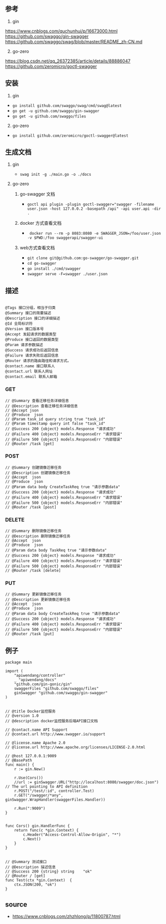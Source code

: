 ## 参考

1. gin

<https://www.cnblogs.com/quchunhui/p/16673000.html>
<https://github.com/swaggo/gin-swagger>
<https://github.com/swaggo/swag/blob/master/README_zh-CN.md>

2. go-zero

<https://blog.csdn.net/qq_26372385/article/details/88886047>
<https://github.com/zeromicro/goctl-swagger>

## 安装

1. gin
- `go install github.com/swaggo/swag/cmd/swag@latest`
- `go get -u github.com/swaggo/gin-swagger`
- `go get -u github.com/swaggo/files`

2. go-zero

- `go install github.com/zeromicro/goctl-swagger@latest`



## 生成文档
1. gin
   - `swag init -g ./main.go -o ./docs`

1. go-zero
   1. go-swagger 文档
      - `goctl api plugin -plugin goctl-swagger="swagger -filename user.json -host 127.0.0.2 -basepath /api" -api user.api -dir .`

   1. docker 方式查看文档
      - ` docker run --rm -p 8083:8080 -e SWAGGER_JSON=/foo/user.json -v $PWD:/foo swaggerapi/swagger-ui`

   1. web方式查看文档
      - `git clone git@github.com:go-swagger/go-swagger.git`
      - `cd go-swagger`
      - `go install ./cmd/swagger`
      - `swagger serve -F=swagger ./user.json`

## 描述

```

@Tags 接口分组，相当于归类
@Summary 接口的简要描述
@Description 接口的详细描述
@Id 全局标识符
@Version 接口版本号
@Accept 发起请求的数据类型
@Produce 接口返回的数据类型
@Param 请求参数描述
@Success 请求成功后返回信息
@Failure 请求失败后返回信息
@Router 请求的路由路径和请求方式。
@contact.name 接口联系人
@contact.url 联系人网址
@contact.email 联系人邮箱

```

### GET

    // @Summary 查看迁移任务详细信息
    // @Description 查看迁移任务详细信息
    // @Accept json
    // @Produce  json
    // @Param task_id query string true "task_id"
    // @Param timestamp query int false "task_id"
    // @Success 200 {object} models.Response "请求成功"
    // @Failure 400 {object} models.ResponseErr "请求错误"
    // @Failure 500 {object} models.ResponseErr "内部错误"
    // @Router /task [get]

### POST

    // @Summary 创建镜像迁移任务
    // @Description 创建镜像迁移任务
    // @Accept  json
    // @Produce  json
    // @Param data body CreateTaskReq true "请示参数data"
    // @Success 200 {object} models.Response "请求成功"
    // @Failure 400 {object} models.ResponseErr "请求错误"
    // @Failure 500 {object} models.ResponseErr "内部错误"
    // @Router /task [post]

### DELETE

    // @Summary 删除镜像迁移任务
    // @Description 删除镜像迁移任务
    // @Accept  json
    // @Produce  json
    // @Param data body TaskReq true "请示参数data"
    // @Success 200 {object} models.Response "请求成功"
    // @Failure 400 {object} models.ResponseErr "请求错误"
    // @Failure 500 {object} models.ResponseErr "内部错误"
    // @Router /task [delete]

### PUT

    // @Summary 更新镜像迁移任务
    // @Description 更新镜像迁移任务
    // @Accept  json
    // @Produce  json
    // @Param data body CreateTaskReq true "请示参数data"
    // @Success 200 {object} models.Response "请求成功"
    // @Failure 400 {object} models.ResponseErr "请求错误"
    // @Failure 500 {object} models.ResponseErr "内部错误"
    // @Router /task [put]



## 例子
```golang
package main

import (
    "apiwendang/controller"
    _ "apiwendang/docs"
    "github.com/gin-gonic/gin"
    swaggerFiles "github.com/swaggo/files"
    ginSwagger "github.com/swaggo/gin-swagger"
)


// @title Docker监控服务
// @version 1.0
// @description docker监控服务后端API接口文档

// @contact.name API Support
// @contact.url http://www.swagger.io/support

// @license.name Apache 2.0
// @license.url http://www.apache.org/licenses/LICENSE-2.0.html

// @host 127.0.0.1:9009
// @BasePath
func main() {
    r := gin.New()

    r.Use(Cors())
    //url := ginSwagger.URL("http://localhost:8080/swagger/doc.json") // The url pointing to API definition
    r.POST("/test/:id", controller.Test)
    r.GET("/swagger/*any", ginSwagger.WrapHandler(swaggerFiles.Handler))

    r.Run(":9009")
}


func Cors() gin.HandlerFunc {
    return func(c *gin.Context) {
        c.Header("Access-Control-Allow-Origin", "*")
        c.Next()
    }
}


// @Summary 测试接口
// @Description 描述信息
// @Success 200 {string} string    "ok"
// @Router / [get]
func Test(ctx *gin.Context)  {
    ctx.JSON(200, "ok")
}
```


## source
- https://www.cnblogs.com/zhzhlong/p/11800787.html
